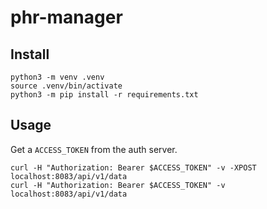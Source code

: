 # phr-manager

## Install

```
python3 -m venv .venv
source .venv/bin/activate
python3 -m pip install -r requirements.txt
```

## Usage

Get a `ACCESS_TOKEN` from the auth server.

```
curl -H "Authorization: Bearer $ACCESS_TOKEN" -v -XPOST localhost:8083/api/v1/data
curl -H "Authorization: Bearer $ACCESS_TOKEN" -v localhost:8083/api/v1/data
```

